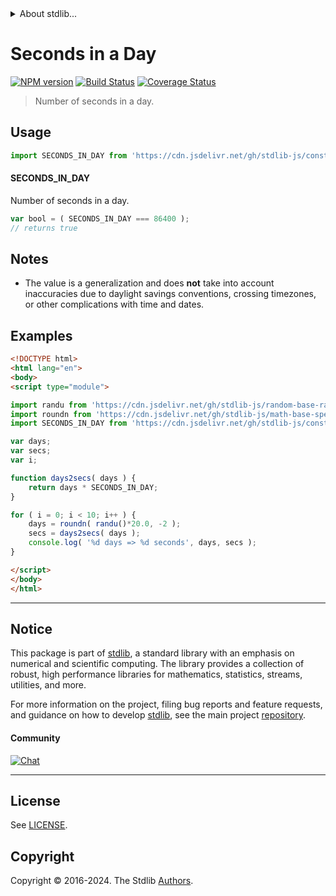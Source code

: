 <!--

@license Apache-2.0

Copyright (c) 2018 The Stdlib Authors.

Licensed under the Apache License, Version 2.0 (the "License");
you may not use this file except in compliance with the License.
You may obtain a copy of the License at

   http://www.apache.org/licenses/LICENSE-2.0

Unless required by applicable law or agreed to in writing, software
distributed under the License is distributed on an "AS IS" BASIS,
WITHOUT WARRANTIES OR CONDITIONS OF ANY KIND, either express or implied.
See the License for the specific language governing permissions and
limitations under the License.

-->


<details>
  <summary>
    About stdlib...
  </summary>
  <p>We believe in a future in which the web is a preferred environment for numerical computation. To help realize this future, we've built stdlib. stdlib is a standard library, with an emphasis on numerical and scientific computation, written in JavaScript (and C) for execution in browsers and in Node.js.</p>
  <p>The library is fully decomposable, being architected in such a way that you can swap out and mix and match APIs and functionality to cater to your exact preferences and use cases.</p>
  <p>When you use stdlib, you can be absolutely certain that you are using the most thorough, rigorous, well-written, studied, documented, tested, measured, and high-quality code out there.</p>
  <p>To join us in bringing numerical computing to the web, get started by checking us out on <a href="https://github.com/stdlib-js/stdlib">GitHub</a>, and please consider <a href="https://opencollective.com/stdlib">financially supporting stdlib</a>. We greatly appreciate your continued support!</p>
</details>

# Seconds in a Day

[![NPM version][npm-image]][npm-url] [![Build Status][test-image]][test-url] [![Coverage Status][coverage-image]][coverage-url] <!-- [![dependencies][dependencies-image]][dependencies-url] -->

> Number of seconds in a day.



<section class="usage">

## Usage

```javascript
import SECONDS_IN_DAY from 'https://cdn.jsdelivr.net/gh/stdlib-js/constants-time-seconds-in-day@esm/index.mjs';
```

#### SECONDS_IN_DAY

Number of seconds in a day.

```javascript
var bool = ( SECONDS_IN_DAY === 86400 );
// returns true
```

</section>

<!-- /.usage -->

<section class="notes">

## Notes

-   The value is a generalization and does **not** take into account inaccuracies due to daylight savings conventions, crossing timezones, or other complications with time and dates. 

</section>

<!-- /.notes -->

<section class="examples">

## Examples

<!-- eslint no-undef: "error" -->

```html
<!DOCTYPE html>
<html lang="en">
<body>
<script type="module">

import randu from 'https://cdn.jsdelivr.net/gh/stdlib-js/random-base-randu@esm/index.mjs';
import roundn from 'https://cdn.jsdelivr.net/gh/stdlib-js/math-base-special-roundn@esm/index.mjs';
import SECONDS_IN_DAY from 'https://cdn.jsdelivr.net/gh/stdlib-js/constants-time-seconds-in-day@esm/index.mjs';

var days;
var secs;
var i;

function days2secs( days ) {
    return days * SECONDS_IN_DAY;
}

for ( i = 0; i < 10; i++ ) {
    days = roundn( randu()*20.0, -2 );
    secs = days2secs( days );
    console.log( '%d days => %d seconds', days, secs );
}

</script>
</body>
</html>
```

</section>

<!-- /.examples -->

<!-- Section for related `stdlib` packages. Do not manually edit this section, as it is automatically populated. -->

<section class="related">

</section>

<!-- /.related -->

<!-- Section for all links. Make sure to keep an empty line after the `section` element and another before the `/section` close. -->


<section class="main-repo" >

* * *

## Notice

This package is part of [stdlib][stdlib], a standard library with an emphasis on numerical and scientific computing. The library provides a collection of robust, high performance libraries for mathematics, statistics, streams, utilities, and more.

For more information on the project, filing bug reports and feature requests, and guidance on how to develop [stdlib][stdlib], see the main project [repository][stdlib].

#### Community

[![Chat][chat-image]][chat-url]

---

## License

See [LICENSE][stdlib-license].


## Copyright

Copyright &copy; 2016-2024. The Stdlib [Authors][stdlib-authors].

</section>

<!-- /.stdlib -->

<!-- Section for all links. Make sure to keep an empty line after the `section` element and another before the `/section` close. -->

<section class="links">

[npm-image]: http://img.shields.io/npm/v/@stdlib/constants-time-seconds-in-day.svg
[npm-url]: https://npmjs.org/package/@stdlib/constants-time-seconds-in-day

[test-image]: https://github.com/stdlib-js/constants-time-seconds-in-day/actions/workflows/test.yml/badge.svg?branch=v0.3.1
[test-url]: https://github.com/stdlib-js/constants-time-seconds-in-day/actions/workflows/test.yml?query=branch:v0.3.1

[coverage-image]: https://img.shields.io/codecov/c/github/stdlib-js/constants-time-seconds-in-day/main.svg
[coverage-url]: https://codecov.io/github/stdlib-js/constants-time-seconds-in-day?branch=main

<!--

[dependencies-image]: https://img.shields.io/david/stdlib-js/constants-time-seconds-in-day.svg
[dependencies-url]: https://david-dm.org/stdlib-js/constants-time-seconds-in-day/main

-->

[chat-image]: https://img.shields.io/gitter/room/stdlib-js/stdlib.svg
[chat-url]: https://app.gitter.im/#/room/#stdlib-js_stdlib:gitter.im

[stdlib]: https://github.com/stdlib-js/stdlib

[stdlib-authors]: https://github.com/stdlib-js/stdlib/graphs/contributors

[umd]: https://github.com/umdjs/umd
[es-module]: https://developer.mozilla.org/en-US/docs/Web/JavaScript/Guide/Modules

[deno-url]: https://github.com/stdlib-js/constants-time-seconds-in-day/tree/deno
[deno-readme]: https://github.com/stdlib-js/constants-time-seconds-in-day/blob/deno/README.md
[umd-url]: https://github.com/stdlib-js/constants-time-seconds-in-day/tree/umd
[umd-readme]: https://github.com/stdlib-js/constants-time-seconds-in-day/blob/umd/README.md
[esm-url]: https://github.com/stdlib-js/constants-time-seconds-in-day/tree/esm
[esm-readme]: https://github.com/stdlib-js/constants-time-seconds-in-day/blob/esm/README.md
[branches-url]: https://github.com/stdlib-js/constants-time-seconds-in-day/blob/main/branches.md

[stdlib-license]: https://raw.githubusercontent.com/stdlib-js/constants-time-seconds-in-day/main/LICENSE

</section>

<!-- /.links -->
